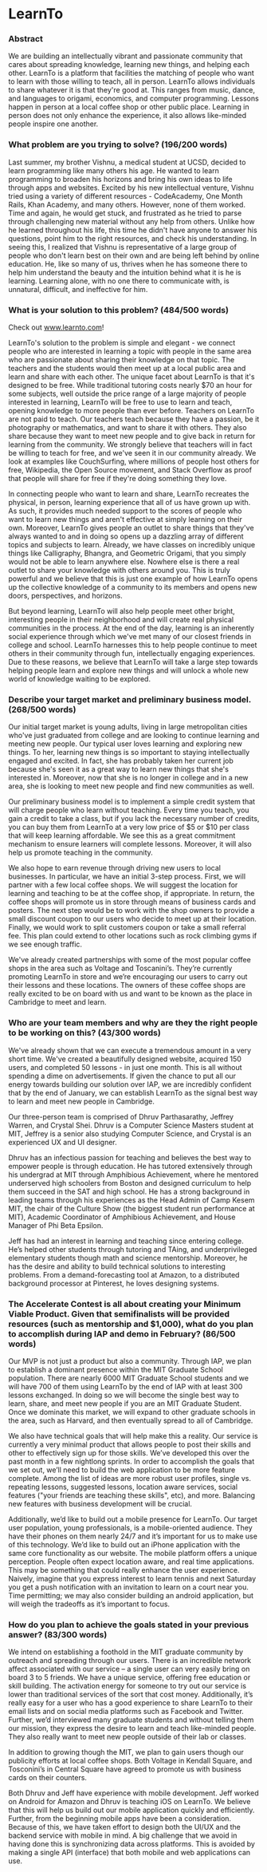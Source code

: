 LearnTo
=======

### Abstract
We are building an intellectually vibrant and passionate community that cares about spreading knowledge, learning new things, and helping each other. LearnTo is a platform that facilities the matching of people who want to learn with those willing to teach, all in person. LearnTo allows individuals to share whatever it is that they're good at. This ranges from music, dance, and languages to origami, economics, and computer programming. Lessons happen in person at a local coffee shop or other public place. Learning in person does not only enhance the experience, it also allows like-minded people inspire one another.

### What problem are you trying to solve? (196/200 words)
Last summer, my brother Vishnu, a medical student at UCSD, decided to learn programming like many others his age. He wanted to learn programming to broaden his horizons and bring his own ideas to life through apps and websites. Excited by his new intellectual venture, Vishnu tried using a variety of different resources - CodeAcademy, One Month Rails, Khan Academy, and many others. However, none of them worked. Time and again, he would get stuck, and frustrated as he tried to parse through challenging new material without any help from others. Unlike how he learned throughout his life, this time he didn't have anyone to answer his questions, point him to the right resources, and check his understanding. In seeing this, I realized that Vishnu is representative of a large group of people who don't learn best on their own and are being left behind by online education. He, like so many of us, thrives when he has someone there to help him understand the beauty and the intuition behind what it is he is learning. Learning alone, with no one there to communicate with, is unnatural, difficult, and ineffective for him. 

### What is your solution to this problem? (484/500 words)
Check out www.learnto.com!

LearnTo's solution to the problem is simple and elegant - we connect people who are interested in learning a topic with people in the same area who are passionate about sharing their knowledge on that topic. The teachers and the students would then meet up at a local public area and learn and share with each other. The unique facet about LearnTo is that it's designed to be free. While traditional tutoring costs nearly $70 an hour for some subjects, well outside the price range of a large majority of people interested in learning, LearnTo will be free to use to learn and teach, opening knowledge to more people than ever before. Teachers on LearnTo are not paid to teach. Our teachers teach because they have a passion, be it photography or mathematics, and want to share it with others. They also share because they want to meet new people and to give back in return for learning from the community. We strongly believe that teachers will in fact be willing to teach for free, and we've seen it in our community already. We look at examples like CouchSurfing, where millions of people host others for free, Wikipedia, the Open Source movement, and Stack Overflow as proof that people will share for free if they're doing something they love.

In connecting people who want to learn and share, LearnTo recreates the physical, in person, learning experience that all of us have grown up with. As such, it provides much needed support to the scores of people who want to learn new things and aren't effective at simply learning on their own. Moreover, LearnTo gives people an outlet to share things that they've always wanted to and in doing so opens up a dazzling array of different topics and subjects to learn. Already, we have classes on incredibly unique things like Calligraphy, Bhangra, and Geometric Origami, that you simply would not be able to learn anywhere else. Nowhere else is there a real outlet to share your knowledge with others around you. This is truly powerful and we believe that this is just one example of how LearnTo opens up the collective knowledge of a community to its members and opens new doors, perspectives, and horizons.

But beyond learning, LearnTo will also help people meet other bright, interesting people in their neighborhood and will create real physical communities in the process. At the end of the day, learning is an inherently social experience through which we've met many of our closest friends in college and school. LearnTo harnesses this to help people continue to meet others in their community through fun, intellectually engaging experiences. Due to these reasons, we believe that LearnTo will take a large step towards helping people learn and explore new things and will unlock a whole new world of knowledge waiting to be explored.
### Describe your target market and preliminary business model. (268/500 words)
Our initial target market is young adults, living in large metropolitan cities who've just graduated from college and are looking to continue learning and meeting new people. Our typical user loves learning and exploring new things. To her, learning new things is so important to staying intellectually engaged and excited. In fact, she has probably taken her current job because she's seen it as a great way to learn new things that she's interested in. Moreover, now that she is no longer in college and in a new area, she is looking to meet new people and find new communities as well.

Our preliminary business model is to implement a simple credit system that will charge people who learn without teaching. Every time you teach, you gain a credit to take a class, but if you lack the necessary number of credits, you can buy them from LearnTo at a very low price of $5 or $10 per class that will keep learning affordable. We see this as a great commitment mechanism to ensure learners will complete lessons. Moreover, it will also help us promote teaching in the community.

We also hope to earn revenue through driving new users to local businesses. In particular, we have an initial 3-step process.  First, we will partner with a few local coffee shops. We will suggest the location for learning and teaching to be at the coffee shop, if appropriate. In return, the coffee shops will promote us in store through means of business cards and posters.  The next step would be to work with the shop owners to provide a small discount coupon to our users who decide to meet up at their location.  Finally, we would work to split customers coupon or take a small referral fee.  This plan could extend to other locations such as rock climbing gyms if we see enough traffic.

We've already created partnerships with some of the most popular coffee shops in the area such as Voltage and Toscanini’s. They’re currently promoting LearnTo in store and we’re encouraging our users to carry out their lessons and these locations.  The owners of these coffee shops are really excited to be on board with us and want to be known as the place in Cambridge to meet and learn.  
### Who are your team members and why are they the right people to be working on this? (43/300 words)

We've already shown that we can execute a tremendous amount in a very short time. We've created a beautifully designed website, acquired 150 users, and completed 50 lessons - in just one month. This is all without spending a dime on advertisements. If given the chance to put all our energy towards building our solution over IAP, we are incredibly confident that by the end of January, we can establish LearnTo as the signal best way to learn and meet new people in Cambridge.

Our three-person team is comprised of Dhruv Parthasarathy, Jeffrey Warren, and Crystal Shei.  Dhruv is a Computer Science Masters student at MIT, Jeffrey is a senior also studying Computer Science, and Crystal is an experienced UX and UI designer.

Dhruv has an infectious passion for teaching and believes the best way to empower people is through education. He has tutored extensively through his undergrad at MIT through Amphibious Achievement, where he mentored underserved high schoolers from Boston and designed curriculum to help them succeed in the SAT and high school. He has a strong background in leading teams through his experiences as the Head Admin of Camp Kesem MIT, the chair of the Culture Show (the biggest student run performance at MIT), Academic Coordinator of Amphibious Achievement, and House Manager of Phi Beta Epsilon.

Jeff has had an interest in learning and teaching since entering college.  He’s helped other students through tutoring and TAing, and underprivileged elementary students though math and science mentorship.  Moreover, he has the desire and ability to build technical solutions to interesting problems.  From a demand-forecasting tool at Amazon, to a distributed background processor at Pinterest, he loves designing systems.  


### The Accelerate Contest is all about creating your Minimum Viable Product. Given that semifinalists will be provided resources (such as mentorship and $1,000), what do you plan to accomplish during IAP and demo in February? (86/500 words)
Our MVP is not just a product but also a community. Through IAP, we plan to establish a dominant presence within the MIT Graduate School population. There are nearly 6000 MIT Graduate School students and we will have 700 of them using LearnTo by the end of IAP with at least 300 lessons exchanged. In doing so we will become the single best way to learn, share, and meet new people if you are an MIT Graduate Student. Once we dominate this market, we will expand to other graduate schools in the area, such as Harvard, and then eventually spread to all of Cambridge.

We also have technical goals that will help make this a reality.  Our service is currently a very minimal product that allows people to post their skills and other to effectively sign up for those skills.  We’ve developed this over the past month in a few nightlong sprints.  In order to accomplish the goals that we set out, we’ll need to build the web application to be more feature complete. Among the list of ideas are more robust user profiles, single vs. repeating lessons, suggested lessons, location aware services, social features ("your friends are teaching these skills", etc), and more.  Balancing new features with business development will be crucial.

Additionally, we’d like to build out a mobile presence for LearnTo.  Our target user population, young professionals, is a mobile-oriented audience.  They have their phones on them nearly 24/7 and it’s important for us to make use of this technology.  We’d like to build out an iPhone application with the same core functionality as our website.  The mobile platform offers a unique perception.  People often expect location aware, and real time applications.  This may be something that could really enhance the user experience.  Naively, imagine that you express interest to learn tennis and next Saturday you get a push notification with an invitation to learn on a court near you.  Time permitting; we may also consider building an android application, but will weigh the tradeoffs as it’s important to focus.

### How do you plan to achieve the goals stated in your previous answer? (83/300 words)
We intend on establishing a foothold in the MIT graduate community by outreach and spreading through our users.  There is an incredible network affect associated with our service – a single user can very easily bring on board 3 to 5 friends.  We have a unique service, offering free education or skill building.  The activation energy for someone to try out our service is lower than traditional services of the sort that cost money.  Additionally, it’s really easy for a user who has a good experience to share LearnTo to their email lists and on social media platforms such as Facebook and Twitter.  Further, we’d interviewed many graduate students and without telling them our mission, they express the desire to learn and teach like-minded people.  They also really want to meet new people outside of their lab or classes.

In addition to growing though the MIT, we plan to gain users though our publicity efforts at local coffee shops.  Both Voltage in Kendall Square, and Tosconini’s in Central Square have agreed to promote us with business cards on their counters.  

Both Dhruv and Jeff have experience with mobile development.  Jeff worked on Android for Amazon and Dhruv is teaching iOS on LearnTo.  We believe that this will help us build out our mobile application quickly and efficiently.  Further, from the beginning mobile apps have been a consideration.  Because of this, we have taken effort to design both the UI/UX and the backend service with mobile in mind.  A big challenge that we avoid in having done this is synchronizing data across platforms.  This is avoided by making a single API (interface) that both mobile and web applications can use.  

